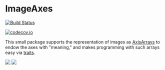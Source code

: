 # ImageAxes

[![Build Status](https://travis-ci.org/JuliaImages/ImageAxes.jl.svg?branch=master)](https://travis-ci.org/JuliaImages/ImageAxes.jl)

[![codecov.io](http://codecov.io/github/JuliaImages/ImageAxes.jl/coverage.svg?branch=master)](http://codecov.io/github/JuliaImages/ImageAxes.jl?branch=master)

This small package supports the representation of images as
[AxisArrays](https://github.com/mbauman/AxisArrays.jl) to endow the
axes with "meaning," and makes programming with such arrays easy via
[traits](https://github.com/mauro3/SimpleTraits.jl).

[![](https://img.shields.io/badge/docs-stable-blue.svg)](https://JuliaImages.github.io/ImageAxes.jl/stable)
[![](https://img.shields.io/badge/docs-latest-blue.svg)](https://JuliaImages.github.io/ImageAxes.jl/latest)
